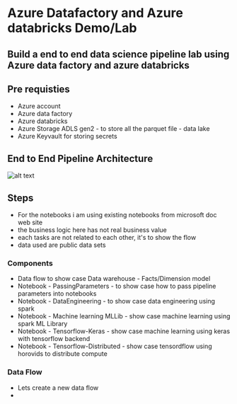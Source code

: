 # Azure Datafactory and Azure databricks Demo/Lab

## Build a end to end data science pipeline lab using Azure data factory and azure databricks

## Pre requisties

- Azure account
- Azure data factory
- Azure databricks
- Azure Storage ADLS gen2 - to store all the parquet file - data lake
- Azure Keyvault for storing secrets

## End to End Pipeline Architecture

![alt text](https://github.com/balakreshnan/Samples2021/blob/main/ADF/images/adfadb1.jpg "Service Health")

## Steps

- For the notebooks i am using existing notebooks from microsoft doc web site
- the business logic here has not real business value
- each tasks are not related to each other, it's to show the flow
- data used are public data sets

### Components

- Data flow to show case Data warehouse - Facts/Dimension model
- Notebook - PassingParameters - to show case how to pass pipeline parameters into notebooks
- Notebook - DataEngineering - to show case data engineering using spark
- Notebook - Machine learning MLLib - show case machine learning using spark ML Library
- Notebook - Tensorflow-Keras - show case machine learning using keras with tensorflow backend
- Notebook - Tensorflow-Distributed - show case tensordflow using horovids to distribute compute

### Data Flow

- Lets create a new data flow
- 
